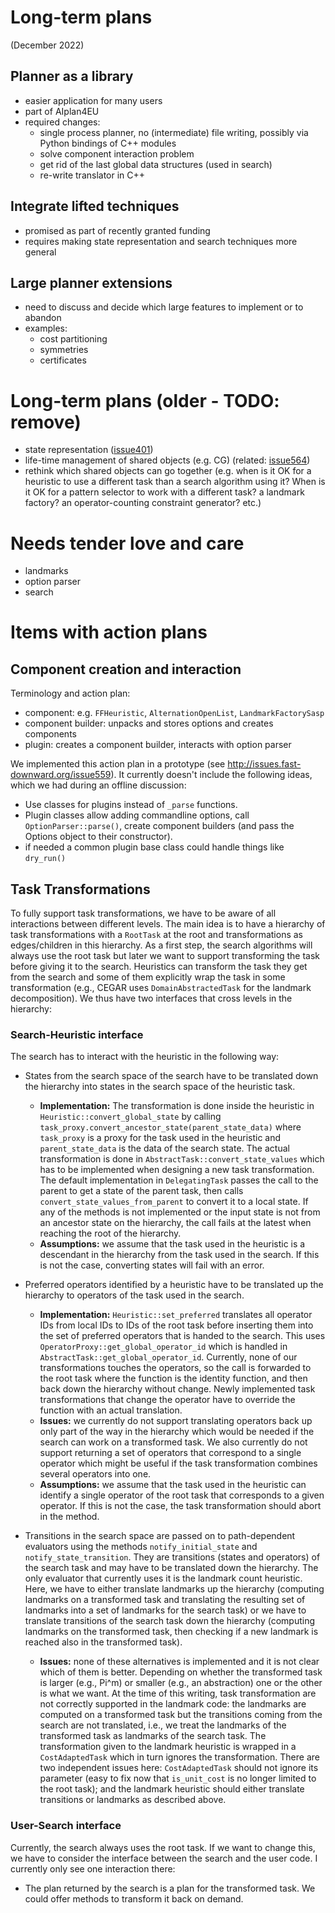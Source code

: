 # Long-term plans

(December 2022)

## Planner as a library

-   easier application for many users
-   part of AIplan4EU
-   required changes:
    -   single process planner, no (intermediate) file writing,
        possibly via Python bindings of C++ modules
    -   solve component interaction problem
    -   get rid of the last global data structures (used in search)
    -   re-write translator in C++

## Integrate lifted techniques

-   promised as part of recently granted funding
-   requires making state representation and search techniques more
    general

## Large planner extensions

-   need to discuss and decide which large features to implement or to
    abandon
-   examples:
    -   cost partitioning
    -   symmetries
    -   certificates

# Long-term plans (older - TODO: remove)

-   state representation
    ([issue401](http://issues.fast-downward.org/issue401))
-   life-time management of shared objects (e.g. CG) (related:
    [issue564](http://issues.fast-downward.org/issue564))
-   rethink which shared objects can go together (e.g. when is it OK for
    a heuristic to use a different task than a search algorithm using
    it? When is it OK for a pattern selector to work with a different
    task? a landmark factory? an operator-counting constraint generator?
    etc.)

# Needs tender love and care

-   landmarks
-   option parser
-   search

# Items with action plans

## Component creation and interaction

Terminology and action plan:

-   component: e.g. `FFHeuristic`, `AlternationOpenList`, `LandmarkFactorySasp`
-   component builder: unpacks and stores options and creates components
-   plugin: creates a component builder, interacts with option parser

We implemented this action plan in a prototype (see
<http://issues.fast-downward.org/issue559>). It currently doesn't include the
following ideas, which we had during an offline discussion:

-   Use classes for plugins instead of `_parse` functions.
-   Plugin classes allow adding commandline options, call
    `OptionParser::parse()`, create component builders (and pass the Options
    object to their constructor).
-   if needed a common plugin base class could handle things like `dry_run()`

## Task Transformations

To fully support task transformations, we have to be aware of all interactions
between different levels. The main idea is to have a hierarchy of task
transformations with a `RootTask` at the root and transformations as
edges/children in this hierarchy. As a first step, the search algorithms will
always use the root task but later we want to support transforming the task
before giving it to the search. Heuristics can transform the task they get from
the search and some of them explicitly wrap the task in some transformation
(e.g., CEGAR uses `DomainAbstractedTask` for the landmark decomposition). We
thus have two interfaces that cross levels in the hierarchy:

### Search-Heuristic interface

The search has to interact with the heuristic in the following way:

-   States from the search space of the search have to be translated
    down the hierarchy into states in the search space of the heuristic
    task.
    -   **Implementation:** The transformation is done inside the heuristic in
        `Heuristic::convert_global_state` by calling
        `task_proxy.convert_ancestor_state(parent_state_data)` where `task_proxy` is
        a proxy for the task used in the heuristic and `parent_state_data` is the data
        of the search state. The actual transformation is done in
        `AbstractTask::convert_state_values` which has to be implemented when designing
        a new task transformation. The default implementation in `DelegatingTask`
        passes the call to the parent to get a state of the parent task, then calls
        `convert_state_values_from_parent` to convert it to a local state. If any of
        the methods is not implemented or the input state is not from an ancestor state
        on the hierarchy, the call fails at the latest when reaching the root of the
        hierarchy.
    -   **Assumptions:** we assume that the task used in the
        heuristic is a descendant in the hierarchy from the task
        used in the search. If this is not the case, converting
        states will fail with an error.
-   Preferred operators identified by a heuristic have to be translated
    up the hierarchy to operators of the task used in the search.
    -   **Implementation:** `Heuristic::set_preferred` translates all operator
        IDs from local IDs to IDs of the root task before inserting them into
        the set of preferred operators that is handed to the search. This uses
        `OperatorProxy::get_global_operator_id` which is handled in
        `AbstractTask::get_global_operator_id`.
        Currently, none of our transformations touches the
        operators, so the call is forwarded to the root task where
        the function is the identity function, and then back down
        the hierarchy without change. Newly implemented task
        transformations that change the operator have to override
        the function with an actual translation.
    -   **Issues:** we currently do not support translating
        operators back up only part of the way in the hierarchy
        which would be needed if the search can work on a
        transformed task. We also currently do not support returning
        a set of operators that correspond to a single operator
        which might be useful if the task transformation combines
        several operators into one.
    -   **Assumptions:** we assume that the task used in the
        heuristic can identify a single operator of the root task
        that corresponds to a given operator. If this is not the
        case, the task transformation should abort in the method.
-   Transitions in the search space are passed on to path-dependent
    evaluators using the methods `notify_initial_state` and
    `notify_state_transition`. They are transitions (states and operators) of
    the search task and
    may have to be translated down the hierarchy. The only evaluator
    that currently uses it is the landmark count heuristic. Here, we
    have to either translate landmarks up the hierarchy (computing
    landmarks on a transformed task and translating the resulting set of
    landmarks into a set of landmarks for the search task) or we have to
    translate transitions of the search task down the hierarchy
    (computing landmarks on the transformed task, then checking if a new
    landmark is reached also in the transformed task).

    -   **Issues:** none of these alternatives is implemented and it
        is not clear which of them is better. Depending on whether
        the transformed task is larger (e.g., Pi^m) or smaller
        (e.g., an abstraction) one or the other is what we want. At
        the time of this writing, task transformation are not
        correctly supported in the landmark code: the landmarks are
        computed on a transformed task but the transitions coming
        from the search are not translated, i.e., we treat the
        landmarks of the transformed task as landmarks of the search
        task. The transformation given to the landmark heuristic is
        wrapped in a `CostAdaptedTask` which in turn ignores the
        transformation. There are two independent issues here:
        `CostAdaptedTask` should not ignore its parameter (easy to fix now that
        `is_unit_cost` is no longer limited to the root task); and the landmark
        heuristic should either translate transitions or landmarks as described
        above.

### User-Search interface

Currently, the search always uses the root task. If we want to change
this, we have to consider the interface between the search and the user
code. I currently only see one interaction there:

-   The plan returned by the search is a plan for the transformed task.
    We could offer methods to transform it back on demand.
